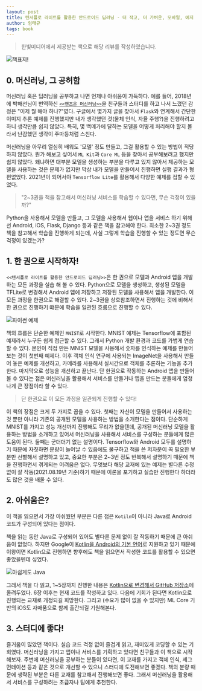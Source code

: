 ```yaml
---
layout: post
title: 텐서플로 라이트를 활용한 안드로이드 딥러닝 - 더 작고, 더 가벼운, 모바일, 에지 기기용 머신러닝
author: 임태규
tags: book
---
```


> 한빛미디어에서 제공받는 책으로 해당 리뷰를 작성하였습니다.

![책표지!]({{site.baseurl}}/images/20210825/01.JPG)

## 0. 머신러닝, 그 공허함

머신러닝 혹은 딥러닝을 공부하고 나면 언제나 아쉬움이 가득하다. 예를 들어, 2018년에 박해선님이 번역하신 [`<<핸즈온 머신러닝>>`](https://www.aladin.co.kr/shop/wproduct.aspx?ItemId=237677114)을 친구들과 스터디를 하고 나서 느꼈던 감정은 "이제 뭘 해야 하나?"였다. 구글에서 몇가지 글을 찾아서 `Flask`와 연계해서 간단한 이미지 추론 예제를 진행했지만 내가 생각했던 것(물체 인식, 자율 주행?)을 진행하려고 하니 생각만큼 쉽지 않았다. 특히, 몇 백메가에 달하는 모델을 어떻게 처리해야 할지 몰라서 난감했던 생각이 주마등처럼 스친다.

머신러닝을 아무리 열심히 배워도 '모델' 정도 만들고, 그걸 활용할 수 있는 방법이 적당하지 않았다. 뭔가 해보고 싶어서 `ML Kit`과 `Core ML` 등을 찾아서 공부해보려고 했지만 쉽지 않았다. 왜냐하면 대부분 모델을 생성하는 부분을 다루고 있지 않아서 제공하는 모델을 사용하는 것은 문제가 없지만 막상 내가 모델을 만들어서 진행하면 실행 결과가 형편없었다. 2021년이 되어서야 `Tensorflow Lite`를 활용해서 다양한 예제를 접할 수 있었다.

> "2~3권을 책을 참고해서 머신러닝 서비스를 학습할 수 있다면, 무슨 걱정이 있을까?"

Python을 사용해서 모델을 만들고, 그 모델을 사용해서 웹이나 앱을 서비스 하기 위해선 Android, iOS, Flask, Django 등과 같은 책을 참고해야 한다. 최소한 2~3권 정도 책을 참고해서 학습을 진행하게 되는데, 사실 그렇게 학습을 진행할 수 있는 정도면 무슨 걱정이 있겠는가?

## 1. 한 권으로 시작하자!

`<<텐서플로 라이트를 활용한 안드로이드 딥러닝>>`은 한 권으로 모델과 Android 앱을 개발하는 모든 과정을 실습 해 볼 수 있다. Python으로 모델을 생성하고, 생성된 모델을 TFLite로 변경해서 Android 앱에 저장하고 저장된 모델을 사용해서 앱을 개발한다. 이 모든 과정을 한권으로 해결할 수 있다. 2~3권을 상호참조하면서 진행하는 것에 비해서 한 권으로 진행하기 떄문에 학습을 일관된 흐름으로 진행할 수 있다.

![파이썬 예제]({{site.baseurl}}/images/20210825/02.JPG)

책의 흐름은 단순한 예제인 `MNIST`로 시작한다. MNIST 예제는 Tensorflow에 포함된 예제라서 누구든 쉽게 접근할 수 있다. 그래서 Python 개발 환경과 코드를 가볍게 연습할 수 있다. 본인이 직접 만든 MNIST 모델을 사용해서 숫자를 인식하는 예제를 만들어보는 것이 첫번째 예제다. 이후 객체 인식 연구에 사용되는 ImageNet을 사용해서 만들어 놓은 예제를 개선하고, 카메라를 사용해서 실시간으로 객체를 추론하는 기능을 추가한다. 마지막으로 성능을 개선하고 끝난다. 단 한권으로 작동하는 Android 앱을 만들어볼 수 있다는 점은 머신러닝을 활용해서 서비스를 만들거나 앱을 만드는 분들에게 엄청나게 큰 장점이라 할 수 있다.

> 단 한권으로 이 모든 과정을 일관되게 진행할 수 있다!

이 책의 장점은 크게 두 가지로 꼽을 수 있다. 첫째는 자신이 모델을 만들어서 사용하는 것 뿐만 아니라 기존의 공개된 모델을 사용하는 방법을 소개한다는 점이다. 단순하게 MNIST를 가지고 성능 개선까지 진행해도 무리가 없을텐데, 공개된 머신러닝 모델을 활용하는 방법을 소개하고 있어서 머신러닝을 사용해서 서비스를 구성하는 분들에게 많은 도움이 된다. 둘째는 군더더기 없는 설명이다. Tensorflow와 Android 모두를 설명하기 때문에 자칫하면 분량이 늘어날 수 있음에도 불구하고 책을 쓴 저자분이 꼭 필요한 부분만 선별해서 설명하고 있고, 중요한 부분은 2~3번 정도 반복해서 설명하기 때문에 책을 진행하면서 겪게되는 어려움은 없다. 무엇보다 해당 교재에 있는 예제는 별다른 수정 없이 잘 작동(2021.08.19년 기준)하기 때문에 이론을 포기하고 실습만 진행한다 하더라도 많은 것을 배울 수 있다.

## 2. 아쉬움은?

이 책을 읽으면서 가장 아쉬웠던 부분은 다른 점은 `Kotiln`이 아니라 Java로 Android 코드가 구성되어 있다는 점이다.

책을 읽는 동안 Java로 구성되어 있어도 별다른 문제 없이 잘 작동하기 때문에 큰 아쉬움이 없었다. 하지만 Google이 [Kotlin을 Android의 기본 언어](https://techcrunch.com/2019/05/07/kotlin-is-now-googles-preferred-language-for-android-app-development/)로 지원하고 있기 때문에 이왕이면 Kotlin으로 진행하면 향후에도 책을 읽으면서 작성한 코드를 활용할 수 있으면 좋았을텐데 싶었다.

![아쉽게도 Java]({{site.baseurl}}/images/20210825/03.JPG)

그래서 책을 다 읽고, 1~5장까지 진행한 내용은 [Kotlin으로 변경해서 GitHub 저장소](https://github.com/sigmadream/DigitClassifier)에 올려두었다. 6장 이후는 현재 코드를 작성하고 있다. 다음에 기회가 된다면 Kotlin으로 진행되는 교재로 개정되길 희망한다. 그리고 (수요가 많이 없을 수 있지만) ML Core 기반의 iOS도 자매품으로 함께 출간되길 기원해본다.

## 3. 스터디에 좋다!

즐거움이 많았던 책이다. 실습 코드 걱정 없이 즐겁게 읽고, 재미있게 코딩할 수 있는 기회였다. 머신러닝을 가지고 앱이나 서비스를 기획하고 있다면 친구들과 이 책으로 시작해보자. 주변에 머신러닝을 공부하는 분들이 있다면, 이 교재를 가지고 객체 인식, 세그먼테이션 등과 같은 것으로 개선할 수 있으니 스터디에 도전해보면 좋겠다. 책의 분량 때문에 생략된 부분은 다른 교재를 참고해서 진행해보면 좋다. 그래서 머신러닝을 활용해서 서비스를 구성하려는 초급자나 팀에게 추천한다.
